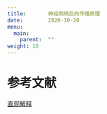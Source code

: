 ```yaml
---
title:       神经网络反向传播原理
date:        2020-10-20
menu:
  main:
    parent:  ""
weight: 10
---
```


# 参考文献
[直观解释](https://www.zhihu.com/question/27239198)
